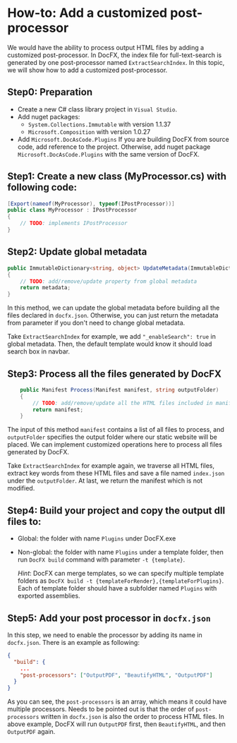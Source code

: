 How-to: Add a customized post-processor
====================================

We would have the ability to process output HTML files by adding a customized post-processor.
In DocFX, the index file for full-text-search is generated by one post-processor named `ExtractSearchIndex`.
In this topic, we will show how to add a customized post-processor.

## Step0: Preparation

* Create a new C# class library project in `Visual Studio`.
* Add nuget packages:
    * `System.Collections.Immutable` with version 1.1.37
    * `Microsoft.Composition` with version 1.0.27
* Add `Microsoft.DocAsCode.Plugins`
If you are building DocFX from source code, add reference to the project.
Otherwise, add nuget package `Microsoft.DocAsCode.Plugins` with the same version of DocFX.

## Step1: Create a new class (MyProcessor.cs) with following code:

```csharp
[Export(nameof(MyProcessor), typeof(IPostProcessor))]
public class MyProcessor : IPostProcessor
{
    // TODO: implements IPostProcessor
}
```

## Step2: Update global metadata

```csharp
public ImmutableDictionary<string, object> UpdateMetadata(ImmutableDictionary<string, object> metadata)
{
    // TODO: add/remove/update property from global metadata
    return metadata;
}
```

In this method, we can update the global metadata before building all the files declared in `docfx.json`. Otherwise, you can just return the metadata from parameter if you don't need to change global metadata.

Take `ExtractSearchIndex` for example, we add `"_enableSearch": true` in global metadata. Then, the default template would know it should load search box in navbar.

## Step3: Process all the files generated by DocFX

```csharp
    public Manifest Process(Manifest manifest, string outputFolder)
    {
        // TODO: add/remove/update all the HTML files included in manifest
        return manifest;
    }
```

The input of this method `manifest` contains a list of all files to process, and `outputFolder` specifies the output folder where our static website will be placed. We can implement customized operations here to process all files generated by DocFX.

Take `ExtractSearchIndex` for example again, we traverse all HTML files, extract key words from these HTML files and save a file named `index.json` under the `outputFolder`. At last, we return the manifest which is not modified.

## Step4: Build your project and copy the output dll files to:

* Global: the folder with name `Plugins` under DocFX.exe
* Non-global: the folder with name `Plugins` under a template folder, then run `DocFX build` command with parameter `-t {template}`.

    *Hint*: DocFX can merge templates, so we can specify multiple template folders as `DocFX build -t {templateForRender},{templateForPlugins}`. Each of template folder should have a subfolder named `Plugins` with exported assemblies.

## Step5: Add your post processor in `docfx.json`

In this step, we need to enable the processor by adding its name in `docfx.json`. There is an example as following:

```json
{
  "build": {
    ...
    "post-processors": ["OutputPDF", "BeautifyHTML", "OutputPDF"]
  }
}
```

As you can see, the `post-processors` is an array, which means it could have multiple processors.
Needs to be pointed out is that the order of `post-processors` written in `docfx.json` is also the order to process HTML files.
In above example, DocFX will run `OutputPDF` first, then `BeautifyHTML`, and then `OutputPDF` again.